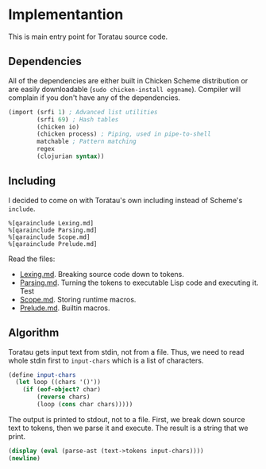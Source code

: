 # Implementantion

This is main entry point for Toratau source code.

## Dependencies

All of the dependencies are either built in Chicken Scheme distribution or are easily downloadable (`sudo chicken-install eggname`). Compiler will complain if you don't have any of the dependencies.

```scheme
(import (srfi 1) ; Advanced list utilities
        (srfi 69) ; Hash tables
        (chicken io)
        (chicken process) ; Piping, used in pipe-to-shell
        matchable ; Pattern matching
        regex
        (clojurian syntax))
```

## Including

I decided to come on with Toratau's own including instead of Scheme's `include`.

    %[qarainclude Lexing.md]
    %[qarainclude Parsing.md]
    %[qarainclude Scope.md]
    %[qarainclude Prelude.md]

Read the files:

- [Lexing.md](Lexing.md). Breaking source code down to tokens.
- [Parsing.md](Parsing.md). Turning the tokens to executable Lisp code and executing it.
    Test
- [Scope.md](Scope.md). Storing runtime macros.
- [Prelude.md](Prelude.md). Builtin macros.


## Algorithm

Toratau gets input text from stdin, not from a file. Thus, we need to read whole stdin first to `input-chars` which is a list of characters.

```scheme
(define input-chars
  (let loop ((chars '()'))
    (if (eof-object? char)
        (reverse chars)
        (loop (cons char chars)))))
```

The output is printed to stdout, not to a file. First, we break down source text to tokens, then we parse it and execute. The result is a string that we print.

```scheme
(display (eval (parse-ast (text->tokens input-chars))))
(newline)
```

